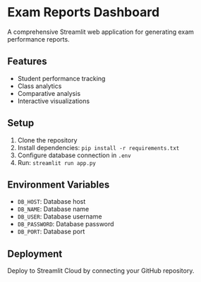 # Exam Reports Dashboard

A comprehensive Streamlit web application for generating exam performance reports.

## Features
- Student performance tracking
- Class analytics
- Comparative analysis
- Interactive visualizations

## Setup
1. Clone the repository
2. Install dependencies: `pip install -r requirements.txt`
3. Configure database connection in `.env`
4. Run: `streamlit run app.py`

## Environment Variables
- `DB_HOST`: Database host
- `DB_NAME`: Database name
- `DB_USER`: Database username
- `DB_PASSWORD`: Database password
- `DB_PORT`: Database port

## Deployment
Deploy to Streamlit Cloud by connecting your GitHub repository.
